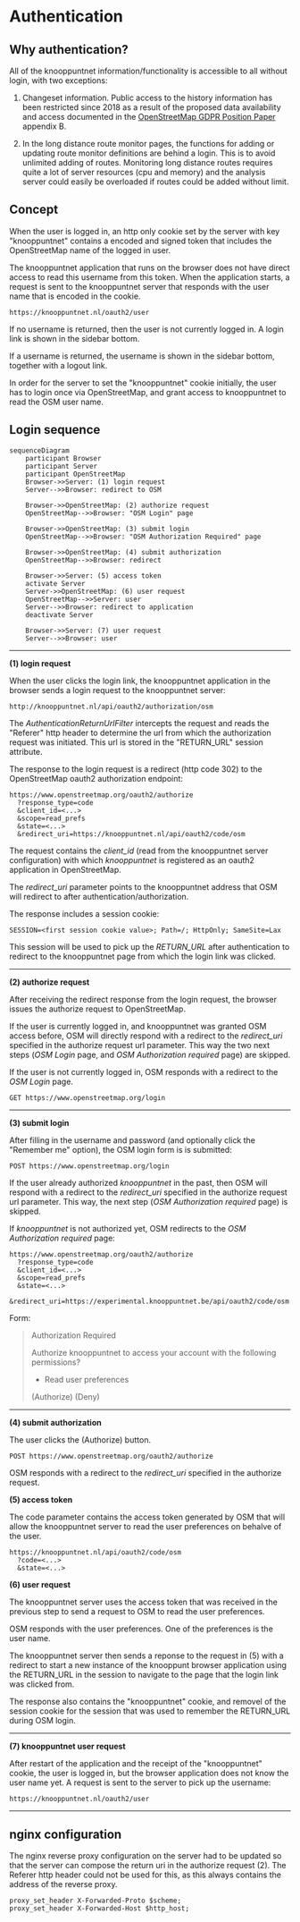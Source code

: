 # Authentication

## Why authentication?

All of the knooppuntnet information/functionality is accessible to all without login, with two exceptions:

1) Changeset information. Public access to the history information has been restricted since 2018 as a result of the proposed data availability and access documented in the [OpenStreetMap GDPR Position Paper](https://wiki.openstreetmap.org/w/images/8/88/GDPR_Position_Paper.pdf) appendix B.


2) In the long distance route monitor pages, the functions for adding or updating route monitor definitions are behind a login. This is to avoid unlimited adding of routes.  Monitoring long distance routes requires quite a lot of server resources (cpu and memory) and the analysis server could easily be overloaded if routes could be added without limit.  

## Concept

When the user is logged in, an http only cookie set by the server with key "knooppuntnet" contains a encoded and signed token that includes the OpenStreetMap name of the logged in user.

The knooppuntnet application that runs on the browser does not have direct access to read this username from this token. When the application starts, a request is sent to the knooppuntnet server that responds with the user name that is encoded in the cookie.

```
https://knooppuntnet.nl/oauth2/user
```

If no username is returned, then the  user is not currently logged in.  A login link is shown in the sidebar bottom. 

If a username is returned, the username is shown in the sidebar bottom, together with a logout link.

In order for the server to set the "knooppuntnet" cookie initially, the user has to login once via OpenStreetMap, and grant access to knooppuntnet to read the OSM user name.


## Login sequence

```mermaid
sequenceDiagram
    participant Browser
    participant Server
    participant OpenStreetMap
    Browser->>Server: (1) login request
    Server-->>Browser: redirect to OSM

    Browser->>OpenStreetMap: (2) authorize request
    OpenStreetMap-->>Browser: "OSM Login" page

    Browser->>OpenStreetMap: (3) submit login 
    OpenStreetMap-->>Browser: "OSM Authorization Required" page

    Browser->>OpenStreetMap: (4) submit authorization
    OpenStreetMap-->>Browser: redirect

    Browser->>Server: (5) access token
    activate Server
    Server->>OpenStreetMap: (6) user request
    OpenStreetMap-->>Server: user
    Server-->>Browser: redirect to application
    deactivate Server

    Browser->>Server: (7) user request
    Server-->>Browser: user
```

---

__(1) login request__

When the user clicks the login link, the knooppuntnet application in the browser sends a login request to the knooppuntnet server:

```
http://knooppuntnet.nl/api/oauth2/authorization/osm
```

The _AuthenticationReturnUrlFilter_ intercepts the request and reads the "Referer" http header to determine the url from which the authorization request was initiated. This url is stored in the "RETURN_URL" session attribute.

The response to the login request is a redirect (http code 302) to the OpenStreetMap oauth2 authorization endpoint:

```
https://www.openstreetmap.org/oauth2/authorize
  ?response_type=code
  &client_id=<...>
  &scope=read_prefs
  &state=<...>
  &redirect_uri=https://knooppuntnet.nl/api/oauth2/code/osm
```

The request contains the _client_id_ (read from the knooppuntnet server configuration) with which _knooppuntnet_ is registered as an oauth2 application in OpenStreetMap. 

The _redirect_uri_ parameter points to the knooppuntnet address that OSM will redirect to after authentication/authorization. 

The response includes a session cookie:

```
SESSION=<first session cookie value>; Path=/; HttpOnly; SameSite=Lax
```

This session will be used to pick up the _RETURN_URL_ after authentication to redirect to the knooppuntnet page from which the login link was clicked.

---

__(2) authorize request__

After receiving the redirect response from the login request, the browser issues the authorize request to OpenStreetMap.

If the user is currently logged in, and knooppuntnet was granted OSM access before, OSM will directly respond with a redirect to the _redirect_uri_ specified in the authorize request url parameter.  This way the two next steps (_OSM Login_ page, and _OSM Authorization required_ page) are skipped.

If the user is not currently logged in, OSM responds with a redirect to the _OSM Login_ page.

```
GET https://www.openstreetmap.org/login
```

---

__(3) submit login__

After filling in the username and password (and optionally click the "Remember me" option), the OSM login form is is submitted:

```
POST https://www.openstreetmap.org/login
```

If the user already authorized _knooppuntnet_ in the past, then OSM will respond with a redirect to the _redirect_uri_ specified in the authorize request url parameter.  This way, the next step (_OSM Authorization required_ page) is skipped.

If _knooppuntnet_ is not authorized yet, OSM redirects to the _OSM Authorization required_ page:

```
https://www.openstreetmap.org/oauth2/authorize
  ?response_type=code
  &client_id=<...>
  &scope=read_prefs
  &state=<...>
  &redirect_uri=https://experimental.knooppuntnet.be/api/oauth2/code/osm
```

Form:

> Authorization Required
> 
> Authorize knooppuntnet to access your account with the following permissions?
> 
> - Read user preferences
> 
> (Authorize)  (Deny)

---

__(4) submit authorization__

The user clicks the (Authorize) button.

```
POST https://www.openstreetmap.org/oauth2/authorize
```

OSM responds with a redirect to the _redirect_uri_ specified in the authorize request.

__(5) access token__

The code parameter contains the access token generated by OSM that will allow the knooppuntnet server to read the user preferences on behalve of the user.

```
https://knooppuntnet.nl/api/oauth2/code/osm
  ?code=<...>
  &state=<...>
```

__(6) user request__

The knooppuntnet server uses the access token that was received in the previous step to send a request to OSM to read the user preferences.

OSM responds with the user preferences. One of the preferences is the user name.

The knooppuntnet server then sends a reponse to the request in (5) with a redirect to start a new instance of the knooppunt browser application using the RETURN_URL in the session to navigate to the page that the login link was clicked from.

The response also contains the "knooppuntnet" cookie, and removel of the session cookie for the session that was used to remember the RETURN_URL during OSM login.

---

__(7) knooppuntnet user request__

After restart of the application and the receipt of the "knooppuntnet" cookie, the user is logged in, but the browser application does not know the user name yet.  A request is sent to the server to pick up the username:

```
https://knooppuntnet.nl/oauth2/user
```

---

## nginx configuration

The nginx reverse proxy configuration on the server had to be updated so that the server can compose the return uri in the authorize request  (2).  The Referer http header could not be used for this, as this always contains the address of the reverse proxy. 

```
proxy_set_header X-Forwarded-Proto $scheme;
proxy_set_header X-Forwarded-Host $http_host;
```
